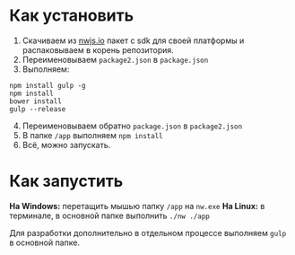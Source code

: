 # Как установить

1. Скачиваем из [nwjs.io](https://nwjs.io/downloads/) пакет с sdk для своей платформы и распаковываем в корень репозитория.
2. Переименовываем `package2.json` в `package.json`
3. Выполняем:

```
npm install gulp -g
npm install
bower install
gulp --release
```

4. Переименовываем обратно `package.json` в `package2.json`
5. В папке `/app` выполняем `npm install`
6. Всё, можно запускать.

# Как запустить

**На Windows:** перетащить мышью папку `/app` на `nw.exe`
**На Linux:** в терминале, в основной папке выполнить `./nw ./app`

Для разработки дополнительно в отдельном процессе выполняем `gulp` в основной папке.